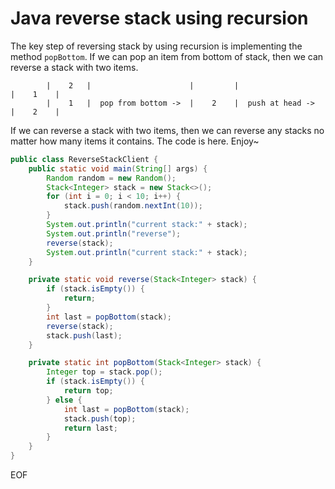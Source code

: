 # Java reverse stack using recursion
The key step of reversing stack by using recursion is implementing the method `popBottom`. If we can pop an item from bottom
of stack, then we can reverse a stack with two items.
```
        |    2   |                      |         |                    |    1    |
        |    1   |  pop from bottom ->  |    2    |  push at head ->   |    2    |
```
If we can reverse a stack with two items, then we can reverse any stacks no matter how many items it contains. The code 
is here. Enjoy~
```java
public class ReverseStackClient {
    public static void main(String[] args) {
        Random random = new Random();
        Stack<Integer> stack = new Stack<>();
        for (int i = 0; i < 10; i++) {
            stack.push(random.nextInt(10));
        }
        System.out.println("current stack:" + stack);
        System.out.println("reverse");
        reverse(stack);
        System.out.println("current stack:" + stack);
    }

    private static void reverse(Stack<Integer> stack) {
        if (stack.isEmpty()) {
            return;
        }
        int last = popBottom(stack);
        reverse(stack);
        stack.push(last);
    }

    private static int popBottom(Stack<Integer> stack) {
        Integer top = stack.pop();
        if (stack.isEmpty()) {
            return top;
        } else {
            int last = popBottom(stack);
            stack.push(top);
            return last;
        }
    }
}
```

EOF